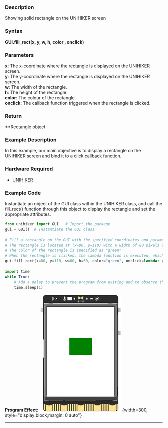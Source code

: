 ### **Description**
Showing solid rectangle on the UNIHIKER screen
### **Syntax**
**GUI.fill_rect(x, y, w, h, color , onclick)**
### **Parameters**
**x**:  The x-coordinate where the rectangle is displayed on the UNIHIKER screen.  
**y**:  The y-coordinate where the rectangle is displayed on the UNIHIKER screen.  
**w**:  The width of the rectangle.  
**h**:  The height of the rectangle.  
**color**:  The colour of the rectangle.  
**onclick**:  The callback function triggered when the rectangle is clicked.
### **Return**
**Rectangle object
### **Example Description**
In this example, our main objective is to display a rectangle on the UNIHIKER screen and bind it to a click callback function.
### **Hardware Required**

- [UNIHIKER](https://www.dfrobot.com/product-2691.html)  

### **Example Code**
Instantiate an object of the GUI class within the UNIHIKER class, and call the fill_rect() function through this object to display the rectangle and set the appropriate attributes.  

```python
from unihiker import GUI   # Import the package
gui = GUI()  # Instantiate the GUI class

# Fill a rectangle on the GUI with the specified coordinates and parameters
# The rectangle is located at (x=80, y=110) with a width of 80 pixels and a height of 60 pixels
# The color of the rectangle is specified as "green"
# When the rectangle is clicked, the lambda function is executed, which prints "fill rect clicked" to the console
gui.fill_rect(x=80, y=110, w=80, h=60, color="green", onclick=lambda: print("fill rect clicked"))

import time
while True:
    # Add a delay to prevent the program from exiting and to observe the effects
    time.sleep(1)

```  

**Program Effect:**
![image.png](img/3.fill_rect()/1718940754891-b30ab14b-fc0a-4457-9f29-c3aa14e139db.png){width=300, style="display:block;margin: 0 auto"}  

---  


